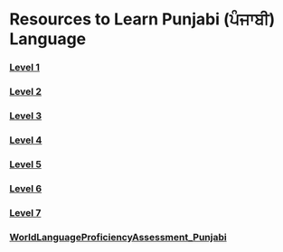 # Resources to Learn Punjabi (ਪੰਜਾਬੀ) Language

 ###  [Level 1](https://amardeep0.github.io/learnPunjabi/Level-1_Punjabi%20Alphabets/)
 ###  [Level 2](https://amardeep0.github.io/learnPunjabi/Level-2_Matra/)
 ###  [Level 3](https://amardeep0.github.io/learnPunjabi/Level-3_Matra/)
 ###  [Level 4](https://amardeep0.github.io/learnPunjabi/Level-4_Intermediate/)
 ###  [Level 5](https://amardeep0.github.io/learnPunjabi/Level-5_intermediate/)
 ###  [Level 6](https://amardeep0.github.io/learnPunjabi/Level-6_Advanced/)
 ###  [Level 7](https://amardeep0.github.io/learnPunjabi/Level-7_Advanced/)
 ###  [WorldLanguageProficiencyAssessment_Punjabi](https://amardeep0.github.io/learnPunjabi/WorldLanguageProficiencyAssessment_Punjabi/)
 
 








 
 


